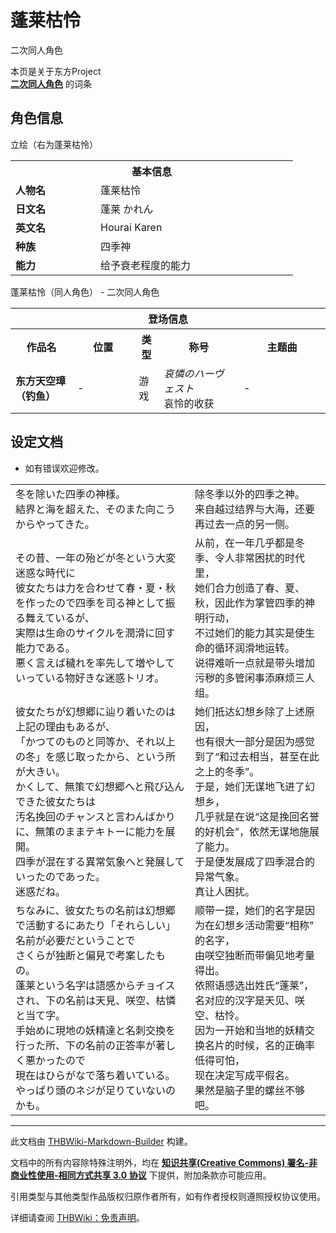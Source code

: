 # 蓬莱枯怜

<!-- source html: G:\repos\THBWiki-Markdown-Builder\THBWikiMarkdown\Temp\main\9\93\ns0%3A%E8%93%AC%E8%8E%B1%E6%9E%AF%E6%80%9C.html -->

二次同人角色

本页是关于东方Project  
 **[二次同人角色](./二次角色列表.md)** 的词条

## 角色信息
[](./文件-蓬莱天见、蓬莱咲空、蓬莱枯怜.png.md)  [](./文件-蓬莱天见、蓬莱咲空、蓬莱枯怜.png.md)立绘（右为蓬莱枯怜）

<table>
<tbody><tr>
<th colspan="2">基本信息</th>
</tr>
<tr>
<td style="width:120px"><b>人物名</b></td><td style="min-width:300px">蓬莱枯怜</td>
</tr><tr><td><b>日文名</b></td><td>蓬莱 かれん</td></tr><tr><td><b>英文名</b></td><td>Hourai Karen</td></tr><tr><td><b>种族</b></td><td>四季神</td></tr><tr><td><b>能力</b></td><td>给予衰老程度的能力</td></tr></tbody></table>

蓬莱枯怜（同人角色） - 二次同人角色

<table>
<tbody><tr>
<th colspan="5">登场信息</th>
</tr><tr><th><b>作品名</b></th><th><b>位置</b></th><th><b>类型</b></th><th><b>称号</b></th><th><b>主题曲</b></th></tr><tr><td rowspan="1" style="width:120px"><b>东方天空璋（钓鱼）</b></td><td style="width:130px">-</td><td class="bg-color-danger-30" style="width:30px;">游戏</td><td style="width:180px"><i>哀憐のハーヴェスト</i><br>哀怜的收获</td><td style="width:200px">-</td></tr></tbody></table>



## 设定文档
- 如有错误欢迎修改。


<table><tbody><tr class="tt-content" id="设定文档-1" data-pos="&#91;&quot;\u8bbe\u5b9a\u6587\u6863&quot;,1&#93;"><td class="tt-ja" lang="ja"><div class="poem">冬を除いた四季の神様。<br>結界と海を超えた、そのまた向こうからやってきた。</div></td><td class="tt-zh" lang="zh"><div class="poem">除冬季以外的四季之神。<br>来自越过结界与大海，还要再过去一点的另一侧。</div></td></tr><tr class="tt-content" id="设定文档-2" data-pos="&#91;&quot;\u8bbe\u5b9a\u6587\u6863&quot;,2&#93;"><td class="tt-ja" lang="ja"><div class="poem">その昔、一年の殆どが冬という大変迷惑な時代に<br>彼女たちは力を合わせて春・夏・秋を作ったので四季を司る神として振る舞えているが、<br>実際は生命のサイクルを潤滑に回す能力である。<br>悪く言えば穢れを率先して増やしていっている物好きな迷惑トリオ。</div></td><td class="tt-zh" lang="zh"><div class="poem">从前，在一年几乎都是冬季、令人非常困扰的时代里，<br>她们合力创造了春、夏、秋，因此作为掌管四季的神明行动，<br>不过她们的能力其实是使生命的循环润滑地运转。<br>说得难听一点就是带头增加污秽的多管闲事添麻烦三人组。</div></td></tr><tr class="tt-content" id="设定文档-3" data-pos="&#91;&quot;\u8bbe\u5b9a\u6587\u6863&quot;,3&#93;"><td class="tt-ja" lang="ja"><div class="poem">彼女たちが幻想郷に辿り着いたのは上記の理由もあるが、<br>「かつてのものと同等か、それ以上の冬」を感じ取ったから、という所が大きい。<br>かくして、無策で幻想郷へと飛び込んできた彼女たちは<br>汚名挽回のチャンスと言わんばかりに、無策のままテキトーに能力を展開。<br>四季が混在する異常気象へと発展していったのであった。<br>迷惑だね。</div></td><td class="tt-zh" lang="zh"><div class="poem">她们抵达幻想乡除了上述原因，<br>也有很大一部分是因为感觉到了“和过去相当，甚至在此之上的冬季”。<br>于是，她们无谋地飞进了幻想乡，<br>几乎就是在说“这是挽回名誉的好机会”，依然无谋地施展了能力。<br>于是便发展成了四季混合的异常气象。<br>真让人困扰。</div></td></tr><tr class="tt-content" id="设定文档-4" data-pos="&#91;&quot;\u8bbe\u5b9a\u6587\u6863&quot;,4&#93;"><td class="tt-ja" lang="ja"><div class="poem">ちなみに、彼女たちの名前は幻想郷で活動するにあたり「それらしい」名前が必要だということで<br>さくらが独断と偏見で考案したもの。<br>蓬莱という名字は語感からチョイスされ、下の名前は天見、咲空、枯憐と当て字。<br>手始めに現地の妖精達と名刺交換を行った所、下の名前の正答率が著しく悪かったので<br>現在はひらがなで落ち着いている。<br>やっぱり頭のネジが足りていないのかも。</div></td><td class="tt-zh" lang="zh"><div class="poem">顺带一提，她们的名字是因为在幻想乡活动需要“相称”的名字，<br>由咲空独断而带偏见地考量得出。<br>依照语感选出姓氏“蓬莱”，名对应的汉字是天见、咲空、枯怜。<br>因为一开始和当地的妖精交换名片的时候，名的正确率低得可怕，<br>现在决定写成平假名。<br>果然是脑子里的螺丝不够吧。</div></td></tr></tbody></table>


  
  

  





---

此文档由 [THBWiki-Markdown-Builder](https://github.com/Delsin-Yu/THBWiki-Markdown-Builder) 构建。

文档中的所有内容除特殊注明外，均在 [**知识共享(Creative Commons) 署名-非商业性使用-相同方式共享 3.0 协议**](https://creativecommons.org/licenses/by-sa/3.0/deed.zh-hans) 下提供，附加条款亦可能应用。

引用类型与其他类型作品版权归原作者所有，如有作者授权则遵照授权协议使用。

详细请查阅 [THBWiki：免责声明](https://thbwiki.cc/THBWiki:%E5%85%8D%E8%B4%A3%E5%A3%B0%E6%98%8E)。

